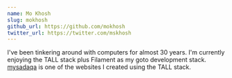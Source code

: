 ```yaml
---
name: Mo Khosh
slug: mokhosh
github_url: https://github.com/mokhosh
twitter_url: https://twitter.com/mskhosh
---
```


I've been tinkering around with computers for almost 30 years. I'm currently enjoying the TALL stack plus Filament as my goto development stack. [mysadaqa](https://mysadaqa.com) is one of the websites I created using the TALL stack.
